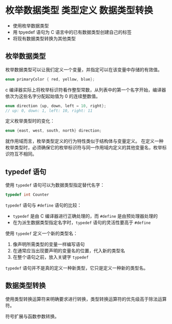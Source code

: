 # 枚举数据类型 类型定义 数据类型转换

- 使用枚举数据类型
- 用 tpyedef 语句为 C 语言中的已有数据类型创建自己的标签
- 将现有数据类型转换为其他类型

## 枚举数据类型

枚举数据类型可以让我们定义一个变量，并指定可以在该变量中存储的有效值。

```c
enum primaryColor { red, yellow, blue};
```

c 编译器实际上将枚举标识符看作整型常数，从列表中的第一个名字开始，编译器依次为这些名字分配起始值为 0 的连续整数值。

```c
enum direction {up, down, left = 10, right};
// up: 0, down: 1, left: 10, right: 11
```

定义枚举类型时的变化：

```c
enum {east, west, south, north} direction;
```

就作用域而言，枚举类型定义的行为特性类似于结构体与变量定义。
在定义一种枚举类型时，必须确保它的枚举标识符与同一作用域内定义的其他变量名，枚举标识符互不相同。

## typedef 语句

使用 `typedef` 语句可以为数据类型指定替代名字：

```c
typedef int Counter
```

`typedef` 语句与 `#define` 语句的比较：

- `typedef` 是由 C 编译器进行正确处理的，而 `#define` 是由预处理器处理的
- 在为派生数据类型指定名字时，`typedef` 语句的灵活性要高于 `#define`

使用 `typedef` 定义一个新的类型名：

1. 像声明所需类型的变量一样编写语句
2. 在通常应当出现要声明的变量名的位置，代入新的类型名
3. 在整个语句之前，放入关键字 `typedef`

`typedef` 语句并不是真的定义一种新类型，它只是定义一种新的类型名。

## 数据类型转换

使用类型转换运算符来明确要求进行转换，类型转换运算符的优先级高于除法运算符。

符号扩展与函数参数转换。
